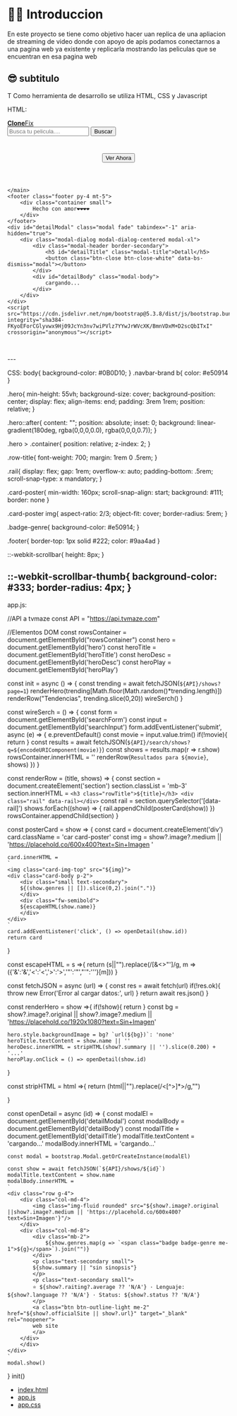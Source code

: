 # 😶‍🌫 Introduccion

En este proyecto se tiene como objetivo hacer
uan replica de una apliacion de streaming de video
donde con apoyo de apis podamos conectarnos a una 
pagina web ya existente y replicarla mostrando las peliculas
que se encuentran en esa pagina web

## 😎 subtitulo 

T
Como herramienta de desarrollo se utiliza
HTML, CSS y Javascript

HTML:
<!doctype html>
<html lang="en">
  <head>
    <meta charset="utf-8">
    <meta name="viewport" content="width=device-width, initial-scale=1">
    <title>Cloneflix 😶‍🌫</title>
    <link href="https://cdn.jsdelivr.net/npm/bootstrap@5.3.8/dist/css/bootstrap.min.css" rel="stylesheet" integrity="sha384-sRIl4kxILFvY47J16cr9ZwB07vP4J8+LH7qKQnuqkuIAvNWLzeN8tE5YBujZqJLB" crossorigin="anonymous">
    <link rel="stylesheet" href="./Css/app.css">
</head>
  <body>
    <nav class="navbar navbar-expand-lg border-bottom bg-black">
        <div class="container">
            <a href="" class="navbar-brand">
                <b>Clone</b>Fix
            </a>
            <form id="searchForm" class="d-flex ms-auto">
                <input id="searchInput" type="text" class="form-control me-2" placeholder="Busca tu pelicula....">
                <button type="submit" class="btn btn-danger" > Buscar </button>
            </form>
        </div>
    </nav>
    <header id="hero" class="hero bg-black">
        <div class="container">
            <h1 id="heroTitle" class="display-5 fw-bold"></h1>
            <p id="heroDesc" class="lead col-lg-6"></p>
            <button id="heroPlay" class="btn btn-danger btn-lg">Ver Ahora</button>
        </div>
    </header>
    <main id="rowsContainer" class="container my-4">
      
    </main>
    <footer class="footer py-4 mt-5">
        <div class="container small"> 
            Hecho con amor❤️❤️❤️❤️
        </div>
    </footer>
    <div id="detailModal" class="modal fade" tabindex="-1" aria-hidden="true">
        <div class="modal-dialog modal-dialog-centered modal-xl">
            <div class="modal-header border-secondary">
                <h5 id="detailTitle" class="modal-title">Detall</h5>
                <button class="btn-close btn-close-white" data-bs-dismiss="modal"></button>
            </div>
            <div id="detailBody" class="modal-body">
                cargando...
            </div>
        </div>
    </div>
    <script src="https://cdn.jsdelivr.net/npm/bootstrap@5.3.8/dist/js/bootstrap.bundle.min.js" integrity="sha384-FKyoEForCGlyvwx9Hj09JcYn3nv7wiPVlz7YYwJrWVcXK/BmnVDxM+D2scQbITxI" crossorigin="anonymous"></script>
  <script src="./JS/app.js" ></script>
</body>
</html>
---

CSS:
body{
    background-color: #0B0D10;
}
.navbar-brand b{
    color: #e50914
}

.hero{
    min-height: 55vh;
    background-size: cover;
    background-position: center;
    display: flex;
    align-items: end;
    padding: 3rem 1rem;
    position: relative;
}

.hero::after{
    content: "";
    position: absolute;
    inset: 0;
    background: linear-gradient(180deg, rgba(0,0,0,0.0), rgba(0,0,0,0.7));
}

.hero > .container{
    position: relative;
    z-index: 2;
}

.row-title{
    font-weight: 700;
    margin: 1rem 0 .5rem;
}

.rail{
    display: flex;
    gap: 1rem;
    overflow-x: auto;
    padding-bottom: .5rem;
    scroll-snap-type: x mandatory;
}

.card-poster{
    min-width: 160px;
    scroll-snap-align: start;
    background: #111;
    border: none
}

.card-poster img{
    aspect-ratio: 2/3;
    object-fit: cover;
    border-radius: 5rem;
}

.badge-genre{
    background-color: #e50914;
}

.footer{
    border-top: 1px solid #222;
    color: #9aa4ad
}

::-webkit-scrollbar{
    height: 8px;
}

::-webkit-scrollbar-thumb{
    background-color: #333;
    border-radius: 4px;
}
---

app.js:


//API a tvmaze
const API = "https://api.tvmaze.com"

//Elementos DOM
const rowsContainer = document.getElementById("rowsContainer")
const hero = document.getElementById('hero')
const heroTitle = document.getElementById('heroTitle')
const heroDesc = document.getElementById('heroDesc')
const heroPlay = document.getElementById('heroPlay')

const init = async () => {
    const trending = await fetchJSON(`${API}/shows?page=1`)
    renderHero(trending[Math.floor(Math.random()*trending.length)])
    renderRow("Tendencias", trending.slice(0,20))
    wireSerch()
}

const wireSerch = () => {
    const form = document.getElementById('searchForm')
    const input = document.getElementById('searchInput')
    form.addEventListener('submit', async (e) => {
        e.preventDefault()
        const movie = input.value.trim()
        if(!movie){
            return 
        }
        const results = await fetchJSON(`${API}/search/shows?q=${encodeURIComponent(movie)}`)
        const shows = results.map(r => r.show)
        rowsContainer.innerHTML = ''
        renderRow(`Resultados para ${movie}`, shows)
    })
}

const renderRow = (title, shows) => {
    const section = document.createElement('section')
    section.classList = 'mb-3'
    section.innerHTML = 
    `
    <h3 class="rowTitle">${title}</h3>
    <div class="rail" data-rail></div>
    `
    const rail = section.querySelector('[data-rail]')
    shows.forEach((show) => {
        rail.appendChild(posterCard(show))
    })
    rowsContainer.appendChild(section)
}

const posterCard = show => {
    const card = document.createElement('div')
    card.className = 'car card-poster'
    const img = show?.image?.medium || 'https://placehold.co/600x400?text=Sin+Imagen '

    card.innerHTML = 
    `
    <img class="card-img-top" src="${img}">
    <div class="card-body p-2">
        <div class="small text-secondary">
        ${(show.genres || []).slice(0,2).join(".")}
        </div>
        <div class="fw-semibold">
        ${escapeHTML(show.name)}
        </div>
    </div>
    `
    card.addEventListener('click', () => openDetail(show.id))
    return card
}

const escapeHTML = s =>{
    return (s||"").replace(/[&<>"']/g, m => ({'&':'&amp;','<':'&lt;','>':'&gt;','"':'&quot;',"'":'&#39;'}[m]))
}

const fetchJSON = async (url) => {
    const res = await fetch(url)
    if(!res.ok){
        throw new Error('Error al cargar datos:', url)
    }
    return await res.json()
}

const renderHero = show =>{
    if(!show){
        return
    }
    const bg = show?.image?.original || show?.image?.medium || 'https://placehold.co/1920x1080?text=Sin+Imagen'
    
    hero.style.backgroundImage = bg? `url(${bg})`: 'none'
    heroTitle.textContent = show.name || ''
    heroDesc.innerHTML = stripHTML(show?.summary || '').slice(0.200) + '...'
    heroPlay.onClick = () => openDetail(show.id)
}

const stripHTML = html =>{
    return (html||"").replace(/<[^>]*>/g,"")

}

const openDetail = async (id) => {
    const modalEl = document.getElementById('detailModal')
    const modalBody = document.getElementById('detailBody')
    const modalTitle = document.getElementById('detailTitle')
    modalTitle.textContent = 'cargando...'
    modalBody.innerHTML = 'cargando...'

    const modal = bootstrap.Modal.getOrCreateInstance(modalEl)

    const show = await fetchJSON(`${API}/shows/${id}`)
    modalTitle.textContent = show.name
    modalBody.innerHTML =
    `
    <div class="row g-4">
        <div class="col-md-4">
            <img class="img-fluid rounded" src="${show?.image?.original ||show?.image?.medium || 'https://placehold.co/600x400?text=Sin+Imagen'}"/>
        </div>
        <div class="col-md-8">
            <div class="mb-2">
                ${show.genres.map(g => `<span class="badge badge-genre me-1">${g}</span>`).join("")}
            </div>
            <p class="text-secondary small">
            ${show.summary || "sin sinopsis"}
            </p>
            <p class="text-secondary small">
            ⭐ ${show?.raiting?.average ?? 'N/A'} · Lenguaje: ${show?.language ?? 'N/A'} · Status: ${show?.status ?? 'N/A'}
            </p>
            <a class="btn btn-outline-light me-2" href="${show?.officialSite || show?.url}" target="_blank" rel="noopener">
            web site
            </a>
        </div>
        </div>
    </div>
    `
    modal.show()
}
init()
- [index.html](index.html)
- [app.js](app.js)
- [app.css](app.css)
